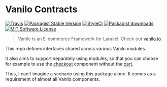 # Vanilo Contracts

[![Travis](https://img.shields.io/travis/com/vanilophp/contracts.svg?style=flat-square)](https://travis-ci.com/vanilophp/contracts)
[![Packagist Stable Version](https://img.shields.io/packagist/v/vanilo/contracts.svg?style=flat-square&label=stable)](https://packagist.org/packages/vanilo/contracts)
[![StyleCI](https://styleci.io/repos/109375913/shield?branch=master)](https://styleci.io/repos/109375913)
[![Packagist downloads](https://img.shields.io/packagist/dt/vanilo/contracts.svg?style=flat-square)](https://packagist.org/packages/vanilo/contracts)
[![MIT Software License](https://img.shields.io/badge/license-MIT-blue.svg?style=flat-square)](LICENSE.md)

> Vanilo is an E-commerce Framework for Laravel.
> Check out [vanilo.io](https://vanilo.io).

This repo defines interfaces shared across various Vanilo modules.

It also aims to support separately using modules, so that you can choose
for example to use the [checkout](https://github.com/vanilophp/checkout)
component without the [cart](https://github.com/vanilophp/cart).

Thus, I can't imagine a scenario using this package alone. It comes as a
requirement of almost all Vanilo components.

